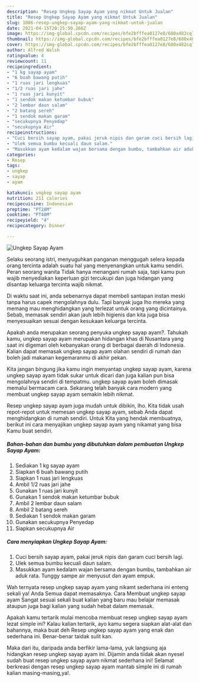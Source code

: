 ```yaml
---
description: "Resep Ungkep Sayap Ayam yang nikmat Untuk Jualan"
title: "Resep Ungkep Sayap Ayam yang nikmat Untuk Jualan"
slug: 1086-resep-ungkep-sayap-ayam-yang-nikmat-untuk-jualan
date: 2021-04-15T20:25:50.266Z
image: https://img-global.cpcdn.com/recipes/bfe2bfffea0127e8/680x482cq70/ungkep-sayap-ayam-foto-resep-utama.jpg
thumbnail: https://img-global.cpcdn.com/recipes/bfe2bfffea0127e8/680x482cq70/ungkep-sayap-ayam-foto-resep-utama.jpg
cover: https://img-global.cpcdn.com/recipes/bfe2bfffea0127e8/680x482cq70/ungkep-sayap-ayam-foto-resep-utama.jpg
author: Alfred Walsh
ratingvalue: 4
reviewcount: 11
recipeingredient:
- "1 kg sayap ayam"
- "6 buah bawang putih"
- "1 ruas jari lengkuas"
- "1/2 ruas jari jahe"
- "1 ruas jari kunyit"
- "1 sendok makan ketumbar bubuk"
- "2 lembar daun salam"
- "2 batang sereh"
- "1 sendok makan garam"
- "secukupnya Penyedap"
- "secukupnya Air"
recipeinstructions:
- "Cuci bersih sayap ayam, pakai jeruk nipis dan garam cuci bersih lagi."
- "Ulek semua bumbu kecuali daun salam."
- "Masukkan ayam kedalam wajan bersama dengan bumbu, tambahkan air aduk rata. Tunggy sampe air menyusut dan ayam empuk."
categories:
- Resep
tags:
- ungkep
- sayap
- ayam

katakunci: ungkep sayap ayam 
nutrition: 211 calories
recipecuisine: Indonesian
preptime: "PT28M"
cooktime: "PT40M"
recipeyield: "4"
recipecategory: Dinner

---
```



![Ungkep Sayap Ayam](https://img-global.cpcdn.com/recipes/bfe2bfffea0127e8/680x482cq70/ungkep-sayap-ayam-foto-resep-utama.jpg)

Selaku seorang istri, menyuguhkan panganan menggugah selera kepada orang tercinta adalah suatu hal yang menyenangkan untuk kamu sendiri. Peran seorang  wanita Tidak hanya menangani rumah saja, tapi kamu pun wajib menyediakan keperluan gizi tercukupi dan juga hidangan yang disantap keluarga tercinta wajib nikmat.

Di waktu  saat ini, anda sebenarnya dapat membeli santapan instan meski tanpa harus capek mengolahnya dulu. Tapi banyak juga lho mereka yang memang mau menghidangkan yang terlezat untuk orang yang dicintainya. Sebab, memasak sendiri akan jauh lebih higienis dan kita juga bisa menyesuaikan sesuai dengan kesukaan keluarga tercinta. 



Apakah anda merupakan seorang penyuka ungkep sayap ayam?. Tahukah kamu, ungkep sayap ayam merupakan hidangan khas di Nusantara yang saat ini digemari oleh kebanyakan orang di berbagai daerah di Indonesia. Kalian dapat memasak ungkep sayap ayam olahan sendiri di rumah dan boleh jadi makanan kegemaranmu di akhir pekan.

Kita jangan bingung jika kamu ingin menyantap ungkep sayap ayam, karena ungkep sayap ayam tidak sukar untuk dicari dan juga kalian pun bisa mengolahnya sendiri di tempatmu. ungkep sayap ayam boleh dimasak memalui bermacam cara. Sekarang telah banyak cara modern yang membuat ungkep sayap ayam semakin lebih nikmat.

Resep ungkep sayap ayam juga mudah untuk dibikin, lho. Kita tidak usah repot-repot untuk memesan ungkep sayap ayam, sebab Anda dapat menghidangkan di rumah sendiri. Untuk Kita yang hendak membuatnya, berikut ini cara menyajikan ungkep sayap ayam yang nikamat yang bisa Kamu buat sendiri.

<!--inarticleads1-->

##### Bahan-bahan dan bumbu yang dibutuhkan dalam pembuatan Ungkep Sayap Ayam:

1. Sediakan 1 kg sayap ayam
1. Siapkan 6 buah bawang putih
1. Siapkan 1 ruas jari lengkuas
1. Ambil 1/2 ruas jari jahe
1. Gunakan 1 ruas jari kunyit
1. Gunakan 1 sendok makan ketumbar bubuk
1. Ambil 2 lembar daun salam
1. Ambil 2 batang sereh
1. Sediakan 1 sendok makan garam
1. Gunakan secukupnya Penyedap
1. Siapkan secukupnya Air




<!--inarticleads2-->

##### Cara menyiapkan Ungkep Sayap Ayam:

1. Cuci bersih sayap ayam, pakai jeruk nipis dan garam cuci bersih lagi.
1. Ulek semua bumbu kecuali daun salam.
1. Masukkan ayam kedalam wajan bersama dengan bumbu, tambahkan air aduk rata. Tunggy sampe air menyusut dan ayam empuk.




Wah ternyata resep ungkep sayap ayam yang nikamt sederhana ini enteng sekali ya! Anda Semua dapat memasaknya. Cara Membuat ungkep sayap ayam Sangat sesuai sekali buat kalian yang baru mau belajar memasak ataupun juga bagi kalian yang sudah hebat dalam memasak.

Apakah kamu tertarik mulai mencoba membuat resep ungkep sayap ayam lezat simple ini? Kalau kalian tertarik, ayo kamu segera siapkan alat-alat dan bahannya, maka buat deh Resep ungkep sayap ayam yang enak dan sederhana ini. Benar-benar taidak sulit kan. 

Maka dari itu, daripada anda berfikir lama-lama, yuk langsung aja hidangkan resep ungkep sayap ayam ini. Dijamin anda tiidak akan nyesel sudah buat resep ungkep sayap ayam nikmat sederhana ini! Selamat berkreasi dengan resep ungkep sayap ayam mantab simple ini di rumah kalian masing-masing,ya!.

